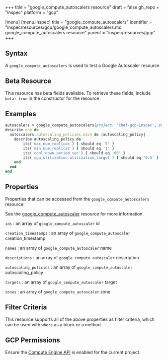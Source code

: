 +++
title = "google_compute_autoscalers resource"
draft = false
gh_repo = "inspec"
platform = "gcp"

[menu]
  [menu.inspec]
    title = "google_compute_autoscalers"
    identifier = "inspec/resources/gcp/google_compute_autoscalers.md google_compute_autoscalers resource"
    parent = "inspec/resources/gcp"
+++

## Syntax

A `google_compute_autoscalers` is used to test a Google Autoscaler resource

## Beta Resource

This resource has beta fields available. To retrieve these fields, include `beta: true` in the constructor for the resource

## Examples

```ruby
autoscalers = google_compute_autoscalers(project: 'chef-gcp-inspec', zone: 'zone')
describe.one do
  autoscalers.autoscaling_policies.each do |autoscaling_policy|
    describe autoscaling_policy do
        its('max_num_replicas') { should eq '5' }
        its('min_num_replicas') { should eq '1' }
        its('cool_down_period_sec') { should eq '60' }
        its('cpu_utilization.utilization_target') { should eq '0.5' }
    end
  end
end
```

## Properties

Properties that can be accessed from the `google_compute_autoscalers` resource:

See the [google_compute_autoscaler](/inspec/resources/google_compute_autoscaler/#properties) resource for more information.

`ids`
: an array of `google_compute_autoscaler` id

`creation_timestamps`
: an array of `google_compute_autoscaler` creation_timestamp

`names`
: an array of `google_compute_autoscaler` name

`descriptions`
: an array of `google_compute_autoscaler` description

`autoscaling_policies`
: an array of `google_compute_autoscaler` autoscaling_policy

`targets`
: an array of `google_compute_autoscaler` target

`zones`
: an array of `google_compute_autoscaler` zone

## Filter Criteria

This resource supports all of the above properties as filter criteria, which can be used
with `where` as a block or a method.

## GCP Permissions

Ensure the [Compute Engine API](https://console.cloud.google.com/apis/library/compute.googleapis.com/) is enabled for the current project.
